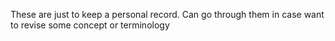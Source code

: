 These are just to keep a personal record. Can go through them in case want to revise some concept or terminology
